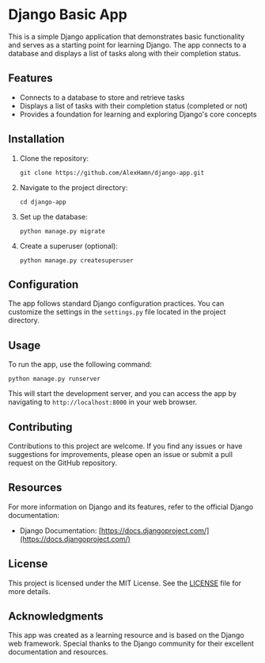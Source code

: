 # Django Basic App

This is a simple Django application that demonstrates basic functionality and serves as a starting point for learning Django. The app connects to a database and displays a list of tasks along with their completion status.

## Features

- Connects to a database to store and retrieve tasks
- Displays a list of tasks with their completion status (completed or not)
- Provides a foundation for learning and exploring Django's core concepts

## Installation

1. Clone the repository:

   ```
   git clone https://github.com/AlexHamn/django-app.git
   ```

2. Navigate to the project directory:

   ```
   cd django-app
   ```

3. Set up the database:

   ```
   python manage.py migrate
   ```

4. Create a superuser (optional):

   ```
   python manage.py createsuperuser
   ```

## Configuration

The app follows standard Django configuration practices. You can customize the settings in the `settings.py` file located in the project directory.

## Usage

To run the app, use the following command:

```
python manage.py runserver
```

This will start the development server, and you can access the app by navigating to `http://localhost:8000` in your web browser.

## Contributing

Contributions to this project are welcome. If you find any issues or have suggestions for improvements, please open an issue or submit a pull request on the GitHub repository.

## Resources

For more information on Django and its features, refer to the official Django documentation:

- Django Documentation: [https://docs.djangoproject.com/](https://docs.djangoproject.com/)

## License

This project is licensed under the MIT License. See the [LICENSE](LICENSE) file for more details.

## Acknowledgments

This app was created as a learning resource and is based on the Django web framework. Special thanks to the Django community for their excellent documentation and resources.